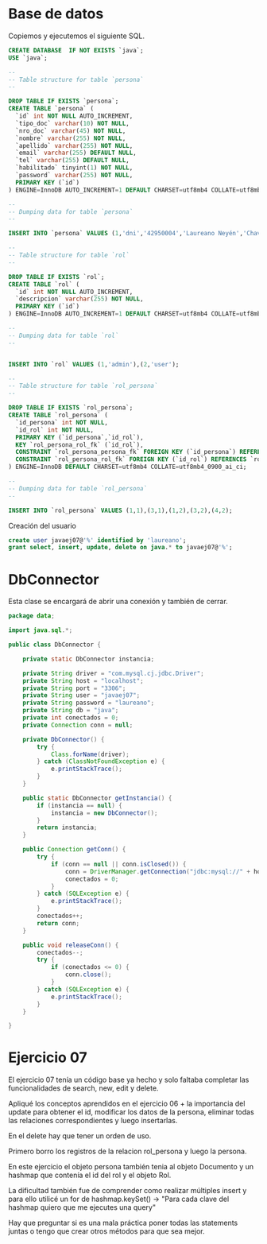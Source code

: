 # Base de datos

Copiemos y ejecutemos el siguiente SQL.

```sql
CREATE DATABASE  IF NOT EXISTS `java`;
USE `java`;

--
-- Table structure for table `persona`
--

DROP TABLE IF EXISTS `persona`;
CREATE TABLE `persona` (
  `id` int NOT NULL AUTO_INCREMENT,
  `tipo_doc` varchar(10) NOT NULL,
  `nro_doc` varchar(45) NOT NULL,
  `nombre` varchar(255) NOT NULL,
  `apellido` varchar(255) NOT NULL,
  `email` varchar(255) DEFAULT NULL,
  `tel` varchar(255) DEFAULT NULL,
  `habilitado` tinyint(1) NOT NULL,
  `password` varchar(255) NOT NULL,
  PRIMARY KEY (`id`)
) ENGINE=InnoDB AUTO_INCREMENT=1 DEFAULT CHARSET=utf8mb4 COLLATE=utf8mb4_0900_ai_ci;

--
-- Dumping data for table `persona`
--

INSERT INTO `persona` VALUES (1,'dni','42950004','Laureano Neyén','Chaves','laureano@gmail.com','2478515151',1,'qwerty'),(3,'dni','77777777','Pesca','Ditto','pescadito@gmail.com','2478515152',0,'qwerty'),(4,'dni','42950003','Elsa','Pay','zapallito@gmail.com','2478515253',1,'zapa');

--
-- Table structure for table `rol`
--

DROP TABLE IF EXISTS `rol`;
CREATE TABLE `rol` (
  `id` int NOT NULL AUTO_INCREMENT,
  `descripcion` varchar(255) NOT NULL,
  PRIMARY KEY (`id`)
) ENGINE=InnoDB AUTO_INCREMENT=1 DEFAULT CHARSET=utf8mb4 COLLATE=utf8mb4_0900_ai_ci;

--
-- Dumping data for table `rol`
--


INSERT INTO `rol` VALUES (1,'admin'),(2,'user');

--
-- Table structure for table `rol_persona`
--

DROP TABLE IF EXISTS `rol_persona`;
CREATE TABLE `rol_persona` (
  `id_persona` int NOT NULL,
  `id_rol` int NOT NULL,
  PRIMARY KEY (`id_persona`,`id_rol`),
  KEY `rol_persona_rol_fk` (`id_rol`),
  CONSTRAINT `rol_persona_persona_fk` FOREIGN KEY (`id_persona`) REFERENCES `persona` (`id`),
  CONSTRAINT `rol_persona_rol_fk` FOREIGN KEY (`id_rol`) REFERENCES `rol` (`id`)
) ENGINE=InnoDB DEFAULT CHARSET=utf8mb4 COLLATE=utf8mb4_0900_ai_ci;

--
-- Dumping data for table `rol_persona`
--

INSERT INTO `rol_persona` VALUES (1,1),(3,1),(1,2),(3,2),(4,2);
```

Creación del usuario

```sql
create user javaej07@'%' identified by 'laureano';
grant select, insert, update, delete on java.* to javaej07@'%';
```

# DbConnector

Esta clase se encargará de abrir una conexión y también de cerrar.

```java
package data;

import java.sql.*;

public class DbConnector {

	private static DbConnector instancia;

	private String driver = "com.mysql.cj.jdbc.Driver";
	private String host = "localhost";
	private String port = "3306";
	private String user = "javaej07";
	private String password = "laureano";
	private String db = "java";
	private int conectados = 0;
	private Connection conn = null;

	private DbConnector() {
		try {
			Class.forName(driver);
		} catch (ClassNotFoundException e) {
			e.printStackTrace();
		}
	}

	public static DbConnector getInstancia() {
		if (instancia == null) {
			instancia = new DbConnector();
		}
		return instancia;
	}

	public Connection getConn() {
		try {
			if (conn == null || conn.isClosed()) {
				conn = DriverManager.getConnection("jdbc:mysql://" + host + ":" + port + "/" + db, user, password);
				conectados = 0;
			}
		} catch (SQLException e) {
			e.printStackTrace();
		}
		conectados++;
		return conn;
	}

	public void releaseConn() {
		conectados--;
		try {
			if (conectados <= 0) {
				conn.close();
			}
		} catch (SQLException e) {
			e.printStackTrace();
		}
	}

}
```

# Ejercicio 07

El ejercicio 07 tenía un código base ya hecho y solo faltaba completar las funcionalidades de search, new, edit y delete.

Apliqué los conceptos aprendidos en el ejercicio 06 + la importancia del update para obtener el id, modificar los datos de la persona, eliminar todas las relaciones correspondientes y luego insertarlas.

En el delete hay que tener un orden de uso.

Primero borro los registros de la relacion rol_persona y luego la persona. 

En este ejercicio el objeto persona también tenia al objeto Documento y un hashmap que contenía el id del rol y el objeto Rol.

La dificultad también fue de comprender como realizar múltiples insert y para ello utilicé un for de hashmap.keySet() -> "Para cada clave del hashmap quiero que me ejecutes una query"

Hay que preguntar si es una mala práctica poner todas las statements juntas o tengo que crear otros métodos para que sea mejor. 
